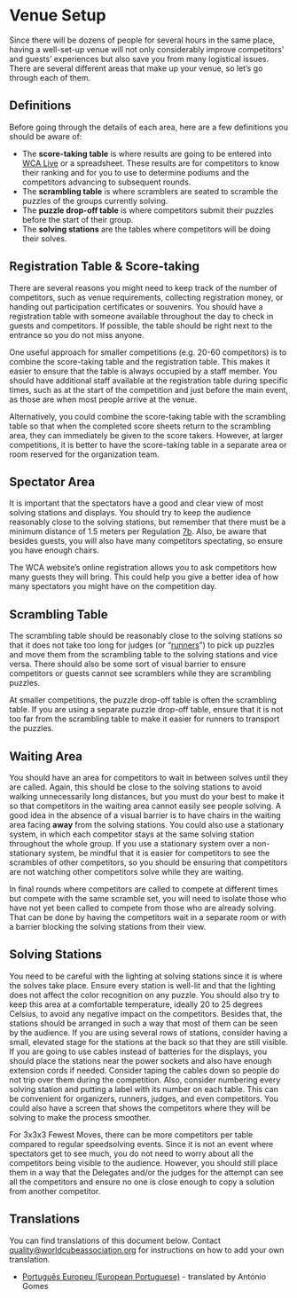 # Venue Setup

Since there will be dozens of people for several hours in the same place, having a well-set-up venue will not only considerably improve competitors’ and guests’ experiences but also save you from many logistical issues. There are several different areas that make up your venue, so let’s go through each of them.

## Definitions

Before going through the details of each area, here are a few definitions you should be aware of:

- The **score-taking table** is where results are going to be entered into [WCA Live](https://live.worldcubeassociation.org/) or a spreadsheet. These results are for competitors to know their ranking and for you to use to determine podiums and the competitors advancing to subsequent rounds.
- The **scrambling table** is where scramblers are seated to scramble the puzzles of the groups currently solving.
- The **puzzle drop-off table** is where competitors submit their puzzles before the start of their group.
- The **solving stations** are the tables where competitors will be doing their solves.

## Registration Table & Score-taking

There are several reasons you might need to keep track of the number of competitors, such as venue requirements, collecting registration money, or handing out participation certificates or souvenirs. You should have a registration table with someone available throughout the day to check in guests and competitors. If possible, the table should be right next to the entrance so you do not miss anyone.

One useful approach for smaller competitions (e.g. 20-60 competitors) is to combine the score-taking table and the registration table. This makes it easier to ensure that the table is always occupied by a staff member. You should have additional staff available at the registration table during specific times, such as at the start of the competition and just before the main event, as those are when most people arrive at the venue.

Alternatively, you could combine the score-taking table with the scrambling table so that when the completed score sheets return to the scrambling area, they can immediately be given to the score takers. However, at larger competitions, it is better to have the score-taking table in a separate area or room reserved for the organization team.

## Spectator Area

It is important that the spectators have a good and clear view of most solving stations and displays. You should try to keep the audience reasonably close to the solving stations, but remember that there must be a minimum distance of 1.5 meters per Regulation [7b](wca{regulations/#7b}). Also, be aware that besides guests, you will also have many competitors spectating, so ensure you have enough chairs.

The WCA website’s online registration allows you to ask competitors how many guests they will bring. This could help you give a better idea of how many spectators you might have on the competition day.

## Scrambling Table

The scrambling table should be reasonably close to the solving stations so that it does not take too long for judges (or “[runners](wcadoc{edudoc/organizer-guidelines/running-systems.pdf})”) to pick up puzzles and move them from the scrambling table to the solving stations and vice versa. There should also be some sort of visual barrier to ensure competitors or guests cannot see scramblers while they are scrambling puzzles.

At smaller competitions, the puzzle drop-off table is often the scrambling table. If you are using a separate puzzle drop-off table, ensure that it is not too far from the scrambling table to make it easier for runners to transport the puzzles.

## Waiting Area

You should have an area for competitors to wait in between solves until they are called. Again, this should be close to the solving stations to avoid walking unnecessarily long distances, but you must do your best to make it so that competitors in the waiting area cannot easily see people solving. A good idea in the absence of a visual barrier is to have chairs in the waiting area facing **away** from the solving stations. You could also use a stationary system, in which each competitor stays at the same solving station throughout the whole group. If you use a stationary system over a non-stationary system, be mindful that it is easier for competitors to see the scrambles of other competitors, so you should be ensuring that competitors are not watching other competitors solve while they are waiting.

In final rounds where competitors are called to compete at different times but compete with the same scramble set, you will need to isolate those who have not yet been called to compete from those who are already solving. That can be done by having the competitors wait in a separate room or with a barrier blocking the solving stations from their view.

## Solving Stations

You need to be careful with the lighting at solving stations since it is where the solves take place. Ensure every station is well-lit and that the lighting does not affect the color recognition on any puzzle. You should also try to keep this area at a comfortable temperature, ideally 20 to 25 degrees Celsius, to avoid any negative impact on the competitors. Besides that, the stations should be arranged in such a way that most of them can be seen by the audience. If you are using several rows of stations, consider having a small, elevated stage for the stations at the back so that they are still visible. If you are going to use cables instead of batteries for the displays, you should place the stations near the power sockets and also have enough extension cords if needed. Consider taping the cables down so people do not trip over them during the competition. Also, consider numbering every solving station and putting a label with its number on each table. This can be convenient for organizers, runners, judges, and even competitors. You could also have a screen that shows the competitors where they will be solving to make the process smoother.

For 3x3x3 Fewest Moves, there can be more competitors per table compared to regular speedsolving events. Since it is not an event where spectators get to see much, you do not need to worry about all the competitors being visible to the audience. However, you should still place them in a way that the Delegates and/or the judges for the attempt can see all the competitors and ensure no one is close enough to copy a solution from another competitor.

<div class="spacer"></div>

## Translations

You can find translations of this document below. Contact [quality@worldcubeassociation.org](mailto:quality@worldcubeassociation.org) for instructions on how to add your own translation.

- [Português Europeu (European Portuguese)](wcadoc{edudoc/organizer-guidelines/pt/venue-setup.pdf}) - translated by António Gomes
